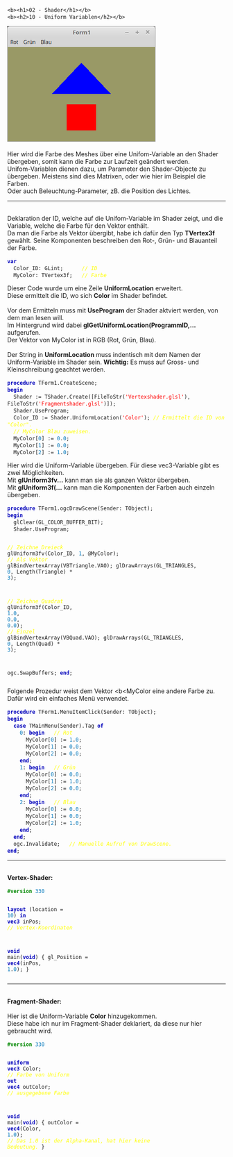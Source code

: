     <b><h1>02 - Shader</h1></b>
    <b><h2>10 - Uniform Variablen</h2></b>
<img src="image.png" alt="Selfhtml"><br><br>
Hier wird die Farbe des Meshes über eine Unifom-Variable an den Shader übergeben, somit kann die Farbe zur Laufzeit geändert werden.<br>
Unifom-Variablen dienen dazu, um Parameter den Shader-Objecte zu übergeben. Meistens sind dies Matrixen, oder wie hier im Beispiel die Farben.<br>
Oder auch Beleuchtung-Parameter, zB. die Position des Lichtes.<br>
<hr><br>
Deklaration der ID, welche auf die Unifom-Variable im Shader zeigt, und die Variable, welche die Farbe für den Vektor enthält.<br>
Da man die Farbe als Vektor übergibt, habe ich dafür den Typ <b>TVertex3f</b> gewählt. Seine Komponenten beschreiben den Rot-, Grün- und Blauanteil der Farbe.<br>
<pre><code><b><font color="0000BB">var</font></b>
  Color_ID: GLint;      <i><font color="#FFFF00">// ID</font></i>
  MyColor: TVertex3f;   <i><font color="#FFFF00">// Farbe</font></i></pre></code>
Dieser Code wurde um eine Zeile <b>UniformLocation</b> erweitert.<br>
Diese ermittelt die ID, wo sich <b>Color</b> im Shader befindet.<br>
<br>
Vor dem Ermitteln muss mit <b>UseProgram</b> der Shader aktviert werden, von dem man lesen will.<br>
Im Hintergrund wird dabei <b>glGetUniformLocation(ProgrammID,...</b> aufgerufen.<br>
Der Vektor von MyColor ist in RGB (Rot, Grün, Blau).<br>
<br>
Der String in <b>UniformLocation</b> muss indentisch mit dem Namen der Uniform-Variable im Shader sein. <b>Wichtig:</b> Es muss auf Gross- und Kleinschreibung geachtet werden.<br>
<pre><code><b><font color="0000BB">procedure</font></b> TForm1.CreateScene;
<b><font color="0000BB">begin</font></b>
  Shader := TShader.Create([FileToStr(<font color="#FF0000">'Vertexshader.glsl'</font>), FileToStr(<font color="#FF0000">'Fragmentshader.glsl'</font>)]);
  Shader.UseProgram;
  Color_ID := Shader.UniformLocation(<font color="#FF0000">'Color'</font>); <i><font color="#FFFF00">// Ermittelt die ID von "Color".</font></i>
  <i><font color="#FFFF00">// MyColor Blau zuweisen.</font></i>
  MyColor[<font color="#0077BB">0</font>] := <font color="#0077BB">0</font>.<font color="#0077BB">0</font>;
  MyColor[<font color="#0077BB">1</font>] := <font color="#0077BB">0</font>.<font color="#0077BB">0</font>;
  MyColor[<font color="#0077BB">2</font>] := <font color="#0077BB">1</font>.<font color="#0077BB">0</font>;</pre></code>
Hier wird die Uniform-Variable übergeben. Für diese vec3-Variable gibt es zwei Möglichkeiten.<br>
Mit <b>glUniform3fv...</b> kann man sie als ganzen Vektor übergeben.<br>
Mit <b>glUniform3f(...</b> kann man die Komponenten der Farben auch einzeln übergeben.<br>
<pre><code><b><font color="0000BB">procedure</font></b> TForm1.ogcDrawScene(Sender: TObject);
<b><font color="0000BB">begin</font></b>
  glClear(GL_COLOR_BUFFER_BIT);
  Shader.UseProgram;

  <i><font color="#FFFF00">// Zeichne Dreieck</font></i>
  glUniform3fv(Color_ID, <font color="#0077BB">1</font>, @MyColor);   <i><font color="#FFFF00">// Als Vektor</font></i>
  glBindVertexArray(VBTriangle.VAO);
  glDrawArrays(GL_TRIANGLES, <font color="#0077BB">0</font>, Length(Triangle) * <font color="#0077BB">3</font>);

  <i><font color="#FFFF00">// Zeichne Quadrat</font></i>
  glUniform3f(Color_ID, <font color="#0077BB">1</font>.<font color="#0077BB">0</font>, <font color="#0077BB">0</font>.<font color="#0077BB">0</font>, <font color="#0077BB">0</font>.<font color="#0077BB">0</font>);  <i><font color="#FFFF00">// Einzel</font></i>
  glBindVertexArray(VBQuad.VAO);
  glDrawArrays(GL_TRIANGLES, <font color="#0077BB">0</font>, Length(Quad) * <font color="#0077BB">3</font>);

  ogc.SwapBuffers;
<b><font color="0000BB">end</font></b>;</pre></code>
Folgende Prozedur weist dem Vektor <b<MyColor</b> eine andere Farbe zu.<br>
Dafür wird ein einfaches Menü verwendet.<br>
<pre><code><b><font color="0000BB">procedure</font></b> TForm1.MenuItemClick(Sender: TObject);
<b><font color="0000BB">begin</font></b>
  <b><font color="0000BB">case</font></b> TMainMenu(Sender).Tag <b><font color="0000BB">of</font></b>
    <font color="#0077BB">0</font>: <b><font color="0000BB">begin</font></b>   <i><font color="#FFFF00">// Rot</font></i>
      MyColor[<font color="#0077BB">0</font>] := <font color="#0077BB">1</font>.<font color="#0077BB">0</font>;
      MyColor[<font color="#0077BB">1</font>] := <font color="#0077BB">0</font>.<font color="#0077BB">0</font>;
      MyColor[<font color="#0077BB">2</font>] := <font color="#0077BB">0</font>.<font color="#0077BB">0</font>;
    <b><font color="0000BB">end</font></b>;
    <font color="#0077BB">1</font>: <b><font color="0000BB">begin</font></b>   <i><font color="#FFFF00">// Grün</font></i>
      MyColor[<font color="#0077BB">0</font>] := <font color="#0077BB">0</font>.<font color="#0077BB">0</font>;
      MyColor[<font color="#0077BB">1</font>] := <font color="#0077BB">1</font>.<font color="#0077BB">0</font>;
      MyColor[<font color="#0077BB">2</font>] := <font color="#0077BB">0</font>.<font color="#0077BB">0</font>;
    <b><font color="0000BB">end</font></b>;
    <font color="#0077BB">2</font>: <b><font color="0000BB">begin</font></b>   <i><font color="#FFFF00">// Blau</font></i>
      MyColor[<font color="#0077BB">0</font>] := <font color="#0077BB">0</font>.<font color="#0077BB">0</font>;
      MyColor[<font color="#0077BB">1</font>] := <font color="#0077BB">0</font>.<font color="#0077BB">0</font>;
      MyColor[<font color="#0077BB">2</font>] := <font color="#0077BB">1</font>.<font color="#0077BB">0</font>;
    <b><font color="0000BB">end</font></b>;
  <b><font color="0000BB">end</font></b>;
  ogc.Invalidate;   <i><font color="#FFFF00">// Manuelle Aufruf von DrawScene.</font></i>
<b><font color="0000BB">end</font></b>;</pre></code>
<hr><br>
<b>Vertex-Shader:</b><br>
<pre><code><b><font color="#008800">#version</font></b> <font color="#0077BB">330</font>

<b><font color="0000BB">layout</font></b> (location = <font color="#0077BB">10</font>) <b><font color="0000BB">in</font></b> <b><font color="0000BB">vec3</font></b> inPos; <i><font color="#FFFF00">// Vertex-Koordinaten</font></i>
 
<b><font color="0000BB">void</font></b> main(<b><font color="0000BB">void</font></b>)
{
  gl_Position = <b><font color="0000BB">vec4</font></b>(inPos, <font color="#0077BB">1</font>.<font color="#0077BB">0</font>);
}
</pre></code>
<hr><br>
<b>Fragment-Shader:</b><br>
<br>
Hier ist die Uniform-Variable <b>Color</b> hinzugekommen.<br>
Diese habe ich nur im Fragment-Shader deklariert, da diese nur hier gebraucht wird.<br>
<pre><code><b><font color="#008800">#version</font></b> <font color="#0077BB">330</font>

<b><font color="0000BB">uniform</font></b> <b><font color="0000BB">vec3</font></b> Color;  <i><font color="#FFFF00">// Farbe von Uniform</font></i>
<b><font color="0000BB">out</font></b> <b><font color="0000BB">vec4</font></b> outColor;   <i><font color="#FFFF00">// ausgegebene Farbe</font></i>

<b><font color="0000BB">void</font></b> main(<b><font color="0000BB">void</font></b>)
{
  outColor = <b><font color="0000BB">vec4</font></b>(Color, <font color="#0077BB">1</font>.<font color="#0077BB">0</font>); <i><font color="#FFFF00">// Das 1.0 ist der Alpha-Kanal, hat hier keine Bedeutung.</font></i>
}
</pre></code>

